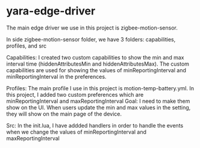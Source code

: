 # yara-edge-driver

The main edge driver we use in this project is zigbee-motion-sensor.

In side zigbee-motion-sensor folder, we have 3 folders: capabilities, profiles, and src

Capabilities:
I created two custom capabilities to show the min and max interval time (hiddenAttributesMin and hiddenAttributesMax). The custom capabilities are used for showing the values of minReportingInterval and minReportingInterval in the preferences.

Profiles:
The main profile I use in this project is motion-temp-battery.yml. In this project, I added two custom preferences which are minReportingInterval and maxReportingInterval
Goal: I need to make them show on the UI. When users update the min and max values in the setting, they will show on the main page of the device.

Src:
In the init.lua, I have addded handlers in order to handle the events when we change the values of minReportingInterval and maxReportingInterval
